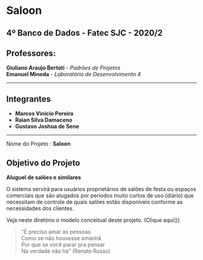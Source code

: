 # Saloon

## 4º Banco de Dados - Fatec SJC - 2020/2

## Professores:  

   **Giuliano Araujo Bertoti** - *Padrões de Projetos*  
   **Emanuel Mineda**          - *Laboratório de Desenvolvimento 4*  

---------------------------------------------------------------
## Integrantes
* **Marcos Vinicio Pereira**
* **Raian Silva Damaceno**
* **Gustavo Joshua de Sene**

---------------------------------------------------------------
Nome do Projeto : **Saloon**

## Objetivo do Projeto  

  **Aluguel de salões e similares**

O sistema servirá para usuários proprietários de salões de festa ou espaços comerciais que são alugados por períodos muito curtos de uso (diário) que necessitam de controle de quais salões estão disponíveis conforme as necessidades dos clientes.  

Veja neste diretório o modelo conceitual deste projeto. (Clique aqui())

> "É preciso amar as pessoas  
> Como se não houvesse amanhã  
> Por que se você parar pra pensar  
> Na verdade não há"  (Renato Russo)
